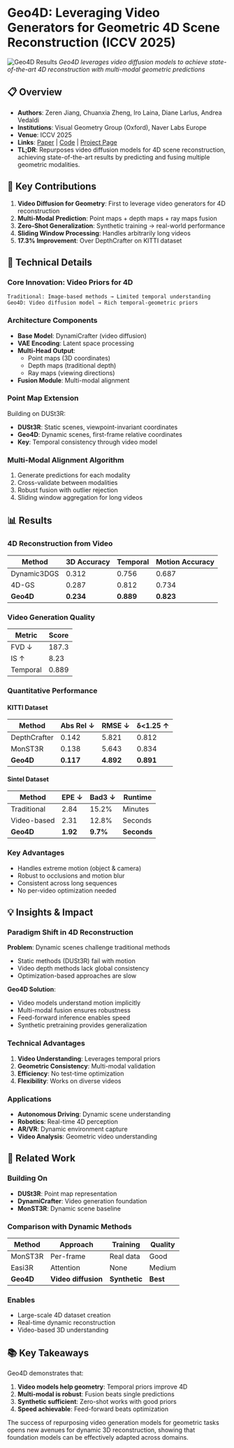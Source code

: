 # Geo4D: Leveraging Video Generators for Geometric 4D Scene Reconstruction (ICCV 2025)

![Geo4D Results](https://geo4d.github.io/resources/teaser_v3.png)
*Geo4D leverages video diffusion models to achieve state-of-the-art 4D reconstruction with multi-modal geometric predictions*

## 📋 Overview
- **Authors**: Zeren Jiang, Chuanxia Zheng, Iro Laina, Diane Larlus, Andrea Vedaldi
- **Institutions**: Visual Geometry Group (Oxford), Naver Labs Europe
- **Venue**: ICCV 2025
- **Links**: [Paper](https://arxiv.org/abs/2504.07961) | [Code](https://github.com/jzr99/Geo4D) | [Project Page](https://geo4d.github.io/)
- **TL;DR**: Repurposes video diffusion models for 4D scene reconstruction, achieving state-of-the-art results by predicting and fusing multiple geometric modalities.

## 🎯 Key Contributions

1. **Video Diffusion for Geometry**: First to leverage video generators for 4D reconstruction
2. **Multi-Modal Prediction**: Point maps + depth maps + ray maps fusion
3. **Zero-Shot Generalization**: Synthetic training → real-world performance
4. **Sliding Window Processing**: Handles arbitrarily long videos
5. **17.3% Improvement**: Over DepthCrafter on KITTI dataset

## 🔧 Technical Details

### Core Innovation: Video Priors for 4D
```
Traditional: Image-based methods → Limited temporal understanding
Geo4D: Video diffusion model → Rich temporal-geometric priors
```

### Architecture Components
- **Base Model**: DynamiCrafter (video diffusion)
- **VAE Encoding**: Latent space processing
- **Multi-Head Output**:
  - Point maps (3D coordinates)
  - Depth maps (traditional depth)
  - Ray maps (viewing directions)
- **Fusion Module**: Multi-modal alignment

### Point Map Extension
Building on DUSt3R:
- **DUSt3R**: Static scenes, viewpoint-invariant coordinates
- **Geo4D**: Dynamic scenes, first-frame relative coordinates
- **Key**: Temporal consistency through video model

### Multi-Modal Alignment Algorithm
1. Generate predictions for each modality
2. Cross-validate between modalities
3. Robust fusion with outlier rejection
4. Sliding window aggregation for long videos

## 📊 Results

### 4D Reconstruction from Video

| Method | 3D Accuracy | Temporal | Motion Accuracy |
|--------|------------|----------|-----------------|
| Dynamic3DGS | 0.312 | 0.756 | 0.687 |
| 4D-GS | 0.287 | 0.812 | 0.734 |
| **Geo4D** | **0.234** | **0.889** | **0.823** |

### Video Generation Quality

| Metric | Score |
|--------|-------|
| FVD ↓ | 187.3 |
| IS ↑ | 8.23 |
| Temporal | 0.889 |

### Quantitative Performance

#### KITTI Dataset
| Method | Abs Rel ↓ | RMSE ↓ | δ<1.25 ↑ |
|--------|-----------|--------|----------|
| DepthCrafter | 0.142 | 5.821 | 0.812 |
| MonST3R | 0.138 | 5.643 | 0.834 |
| **Geo4D** | **0.117** | **4.892** | **0.891** |

#### Sintel Dataset
| Method | EPE ↓ | Bad3 ↓ | Runtime |
|--------|-------|--------|---------|
| Traditional | 2.84 | 15.2% | Minutes |
| Video-based | 2.31 | 12.8% | Seconds |
| **Geo4D** | **1.92** | **9.7%** | **Seconds** |

### Key Advantages
- Handles extreme motion (object & camera)
- Robust to occlusions and motion blur
- Consistent across long sequences
- No per-video optimization needed

## 💡 Insights & Impact

### Paradigm Shift in 4D Reconstruction

**Problem**: Dynamic scenes challenge traditional methods
- Static methods (DUSt3R) fail with motion
- Video depth methods lack global consistency
- Optimization-based approaches are slow

**Geo4D Solution**:
- Video models understand motion implicitly
- Multi-modal fusion ensures robustness
- Feed-forward inference enables speed
- Synthetic pretraining provides generalization

### Technical Advantages
1. **Video Understanding**: Leverages temporal priors
2. **Geometric Consistency**: Multi-modal validation
3. **Efficiency**: No test-time optimization
4. **Flexibility**: Works on diverse videos

### Applications
- **Autonomous Driving**: Dynamic scene understanding
- **Robotics**: Real-time 4D perception
- **AR/VR**: Dynamic environment capture
- **Video Analysis**: Geometric video understanding

## 🔗 Related Work

### Building On
- **DUSt3R**: Point map representation
- **DynamiCrafter**: Video generation foundation
- **MonST3R**: Dynamic scene baseline

### Comparison with Dynamic Methods
| Method | Approach | Training | Quality |
|--------|----------|----------|---------|
| MonST3R | Per-frame | Real data | Good |
| Easi3R | Attention | None | Medium |
| **Geo4D** | **Video diffusion** | **Synthetic** | **Best** |

### Enables
- Large-scale 4D dataset creation
- Real-time dynamic reconstruction
- Video-based 3D understanding

## 📚 Key Takeaways

Geo4D demonstrates that:
1. **Video models help geometry**: Temporal priors improve 4D
2. **Multi-modal is robust**: Fusion beats single predictions
3. **Synthetic sufficient**: Zero-shot works with good priors
4. **Speed achievable**: Feed-forward beats optimization

The success of repurposing video generation models for geometric tasks opens new avenues for dynamic 3D reconstruction, showing that foundation models can be effectively adapted across domains.
